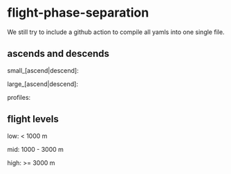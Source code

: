 # flight-phase-separation

We still try to include a github action to compile all yamls into one single file.

## ascends and descends
small_[ascend|descend]: 

large_[ascend|descend]: 

profiles: 

## flight levels
low: < 1000 m

mid: 1000 - 3000 m

high: >= 3000 m
